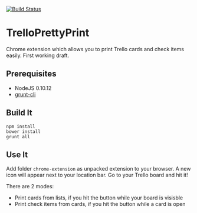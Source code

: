 [![Build Status](https://travis-ci.org/murdochjohn/TrelloPrettyPrint.png?branch=master)](https://travis-ci.org/murdochjohn/TrelloPrettyPrint)

TrelloPrettyPrint
=================

Chrome extension which allows you to print Trello cards and check items easily. First 
working draft.

Prerequisites
-------------

- NodeJS 0.10.12
- [grunt-cli](https://github.com/gruntjs/grunt-cli)

Build It
--------
    
    npm install
    bower install
    grunt all

Use It
------
Add folder ``chrome-extension`` as unpacked extension to your browser. A new icon will
appear next to your location bar. Go to your Trello board and hit it!

There are 2 modes:
- Print cards from lists, if you hit the button while your board is visisble 
- Print check items from cards, if you hit the button while a card is open
